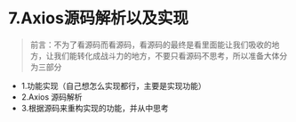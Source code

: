 # 7.Axios源码解析以及实现

> 前言：不为了看源码而看源码，看源码的最终是看里面能让我们吸收的地方，让我们能转化成战斗力的地方，不要只看源码不思考，所以准备大体分为三部分

- 1.功能实现（自己想怎么实现都行，主要是实现功能）
- 2.Axios 源码解析
- 3.根据源码来重构实现的功能，并从中思考
